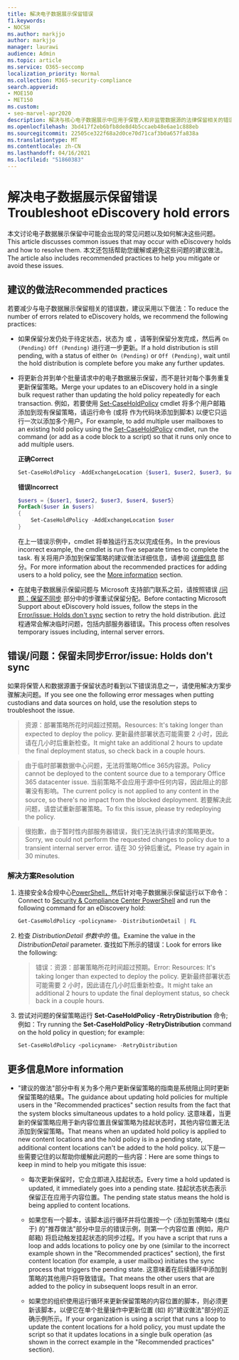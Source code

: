```yaml
---
title: 解决电子数据展示保留错误
f1.keywords:
- NOCSH
ms.author: markjjo
author: markjjo
manager: laurawi
audience: Admin
ms.topic: article
ms.service: O365-seccomp
localization_priority: Normal
ms.collection: M365-security-compliance
search.appverid:
- MOE150
- MET150
ms.custom:
- seo-marvel-apr2020
description: 解决与核心电子数据展示中应用于保管人和非监管数据源的法律保留相关的错误。
ms.openlocfilehash: 3bd417f2eb6bfb8de8d4b5ccaeb48e6ae1c888eb
ms.sourcegitcommit: 22505ce322f68a2d0ce70d71caf3b0a657fa838a
ms.translationtype: MT
ms.contentlocale: zh-CN
ms.lasthandoff: 04/16/2021
ms.locfileid: "51860383"
---
```

# <a name="troubleshoot-ediscovery-hold-errors"></a><span data-ttu-id="83a35-103">解决电子数据展示保留错误</span><span class="sxs-lookup"><span data-stu-id="83a35-103">Troubleshoot eDiscovery hold errors</span></span>

<span data-ttu-id="83a35-104">本文讨论电子数据展示保留中可能会出现的常见问题以及如何解决这些问题。</span><span class="sxs-lookup"><span data-stu-id="83a35-104">This article discusses common issues that may occur with eDiscovery holds and how to resolve them.</span></span> <span data-ttu-id="83a35-105">本文还包括帮助您缓解或避免这些问题的建议做法。</span><span class="sxs-lookup"><span data-stu-id="83a35-105">The article also includes recommended practices to help you mitigate or avoid these issues.</span></span>

## <a name="recommended-practices"></a><span data-ttu-id="83a35-106">建议的做法</span><span class="sxs-lookup"><span data-stu-id="83a35-106">Recommended practices</span></span>

<span data-ttu-id="83a35-107">若要减少与电子数据展示保留相关的错误数，建议采用以下做法：</span><span class="sxs-lookup"><span data-stu-id="83a35-107">To reduce the number of errors related to eDiscovery holds, we recommend the following practices:</span></span>

- <span data-ttu-id="83a35-108">如果保留分发仍处于待定状态，状态为 或 ，请等到保留分发完成，然后再 `On (Pending)` `Off (Pending)` 进行进一步更新。</span><span class="sxs-lookup"><span data-stu-id="83a35-108">If a hold distribution is still pending, with a status of either `On (Pending)` or `Off (Pending)`, wait until the hold distribution is complete before you make any further updates.</span></span>

- <span data-ttu-id="83a35-109">将更新合并到单个批量请求中的电子数据展示保留，而不是针对每个事务重复更新保留策略。</span><span class="sxs-lookup"><span data-stu-id="83a35-109">Merge your updates to an eDiscovery hold in a single bulk request rather than updating the hold policy repeatedly for each transaction.</span></span> <span data-ttu-id="83a35-110">例如，若要使用 [Set-CaseHoldPolicy](/powershell/module/exchange/set-caseholdpolicy) cmdlet 将多个用户邮箱添加到现有保留策略，请运行命令 (或将 作为代码块添加到脚本) 以便它只运行一次以添加多个用户。</span><span class="sxs-lookup"><span data-stu-id="83a35-110">For example, to add multiple user mailboxes to an existing hold policy using the [Set-CaseHoldPolicy](/powershell/module/exchange/set-caseholdpolicy) cmdlet, run the command (or add as a code block to a script) so that it runs only once to add multiple users.</span></span>

  <span data-ttu-id="83a35-111">**正确**</span><span class="sxs-lookup"><span data-stu-id="83a35-111">**Correct**</span></span>

    ```powershell
    Set-CaseHoldPolicy -AddExchangeLocation {$user1, $user2, $user3, $user4, $user5}
    ```

   <span data-ttu-id="83a35-112">**错误**</span><span class="sxs-lookup"><span data-stu-id="83a35-112">**Incorrect**</span></span>

    ```powershell
    $users = {$user1, $user2, $user3, $user4, $user5}
    ForEach($user in $users)
    {
        Set-CaseHoldPolicy -AddExchangeLocation $user
    }
    ```

   <span data-ttu-id="83a35-113">在上一错误示例中，cmdlet 将单独运行五次以完成任务。</span><span class="sxs-lookup"><span data-stu-id="83a35-113">In the previous incorrect example, the cmdlet is run five separate times to complete the task.</span></span> <span data-ttu-id="83a35-114">有关将用户添加到保留策略的建议做法详细信息，请参阅 [详细信息](#more-information) 部分。</span><span class="sxs-lookup"><span data-stu-id="83a35-114">For more information about the recommended practices for adding users to a hold policy, see the [More information](#more-information) section.</span></span>

- <span data-ttu-id="83a35-115">在就电子数据展示保留问题与 Microsoft 支持部门联系之前，请按照错误 [/问题：保留不同步](#errorissue-holds-dont-sync) 部分中的步骤重试保留分配。</span><span class="sxs-lookup"><span data-stu-id="83a35-115">Before contacting Microsoft Support about eDiscovery hold issues, follow the steps in the [Error/issue: Holds don't sync](#errorissue-holds-dont-sync) section to retry the hold distribution.</span></span> <span data-ttu-id="83a35-116">此过程通常会解决临时问题，包括内部服务器错误。</span><span class="sxs-lookup"><span data-stu-id="83a35-116">This process often resolves temporary issues including, internal server errors.</span></span>

## <a name="errorissue-holds-dont-sync"></a><span data-ttu-id="83a35-117">错误/问题：保留未同步</span><span class="sxs-lookup"><span data-stu-id="83a35-117">Error/issue: Holds don't sync</span></span>

<span data-ttu-id="83a35-118">如果将保管人和数据源置于保留状态时看到以下错误消息之一，请使用解决方案步骤解决问题。</span><span class="sxs-lookup"><span data-stu-id="83a35-118">If you see one the following error messages when putting custodians and data sources on hold, use the resolution steps to troubleshoot the issue.</span></span>

> <span data-ttu-id="83a35-119">资源：部署策略所花时间超过预期。</span><span class="sxs-lookup"><span data-stu-id="83a35-119">Resources: It's taking longer than expected to deploy the policy.</span></span> <span data-ttu-id="83a35-120">更新最终部署状态可能需要 2 小时，因此请在几小时后重新检查。</span><span class="sxs-lookup"><span data-stu-id="83a35-120">It might take an additional 2 hours to update the final deployment status, so check back in a couple hours.</span></span>

> <span data-ttu-id="83a35-121">由于临时部署数据中心问题，无法将策略Office 365内容源。</span><span class="sxs-lookup"><span data-stu-id="83a35-121">Policy cannot be deployed to the content source due to a temporary Office 365 datacenter issue.</span></span> <span data-ttu-id="83a35-122">当前策略不会应用于源中任何内容，因此阻止的部署没有影响。</span><span class="sxs-lookup"><span data-stu-id="83a35-122">The current policy is not applied to any content in the source, so there's no impact from the blocked deployment.</span></span> <span data-ttu-id="83a35-123">若要解决此问题，请尝试重新部署策略。</span><span class="sxs-lookup"><span data-stu-id="83a35-123">To fix this issue, please try redeploying the policy.</span></span>

> <span data-ttu-id="83a35-124">很抱歉，由于暂时性内部服务器错误，我们无法执行请求的策略更改。</span><span class="sxs-lookup"><span data-stu-id="83a35-124">Sorry, we could not perform the requested changes to policy due to a transient internal server error.</span></span> <span data-ttu-id="83a35-125">请在 30 分钟后重试。</span><span class="sxs-lookup"><span data-stu-id="83a35-125">Please try again in 30 minutes.</span></span>

### <a name="resolution"></a><span data-ttu-id="83a35-126">解决方案</span><span class="sxs-lookup"><span data-stu-id="83a35-126">Resolution</span></span>

1. <span data-ttu-id="83a35-127">连接安全&合规中心[PowerShell，](/powershell/exchange/connect-to-scc-powershell)然后针对电子数据展示保留运行以下命令：</span><span class="sxs-lookup"><span data-stu-id="83a35-127">Connect to [Security & Compliance Center PowerShell](/powershell/exchange/connect-to-scc-powershell) and run the following command for an eDiscovery hold:</span></span>

   ```powershell
   Get-CaseHoldPolicy <policyname> -DistributionDetail | FL
   ```

2. <span data-ttu-id="83a35-128">检查 *DistributionDetail 参数中的* 值。</span><span class="sxs-lookup"><span data-stu-id="83a35-128">Examine the value in the *DistributionDetail* parameter.</span></span> <span data-ttu-id="83a35-129">查找如下所示的错误：</span><span class="sxs-lookup"><span data-stu-id="83a35-129">Look for errors like the following:</span></span>

   > <span data-ttu-id="83a35-130">错误：资源：部署策略所花时间超过预期。</span><span class="sxs-lookup"><span data-stu-id="83a35-130">Error: Resources: It's taking longer than expected to deploy the policy.</span></span> <span data-ttu-id="83a35-131">更新最终部署状态可能需要 2 小时，因此请在几小时后重新检查。</span><span class="sxs-lookup"><span data-stu-id="83a35-131">It might take an additional 2 hours to update the final deployment status, so check back in a couple hours.</span></span>

3. <span data-ttu-id="83a35-132">尝试对问题的保留策略运行 **Set-CaseHoldPolicy -RetryDistribution** 命令;例如：</span><span class="sxs-lookup"><span data-stu-id="83a35-132">Try running the **Set-CaseHoldPolicy -RetryDistribution** command on the hold policy in question; for example:</span></span>

   ```powershell
   Set-CaseHoldPolicy <policyname> -RetryDistribution
   ```

## <a name="more-information"></a><span data-ttu-id="83a35-133">更多信息</span><span class="sxs-lookup"><span data-stu-id="83a35-133">More information</span></span>

- <span data-ttu-id="83a35-134">"建议的做法"部分中有关为多个用户更新保留策略的指南是系统阻止同时更新保留策略的结果。</span><span class="sxs-lookup"><span data-stu-id="83a35-134">The guidance about updating hold policies for multiple users in the "Recommended practices" section results from the fact that the system blocks simultaneous updates to a hold policy.</span></span> <span data-ttu-id="83a35-135">这意味着，当更新的保留策略应用于新内容位置且保留策略为挂起状态时，其他内容位置无法添加到保留策略。</span><span class="sxs-lookup"><span data-stu-id="83a35-135">That means when an updated hold policy is applied to new content locations and the hold policy is in a pending state, additional content locations can't be added to the hold policy.</span></span> <span data-ttu-id="83a35-136">以下是一些需要记住的以帮助你缓解此问题的一些内容：</span><span class="sxs-lookup"><span data-stu-id="83a35-136">Here are some things to keep in mind to help you mitigate this issue:</span></span>
  
  - <span data-ttu-id="83a35-137">每次更新保留时，它会立即进入挂起状态。</span><span class="sxs-lookup"><span data-stu-id="83a35-137">Every time a hold updated is updated, it immediately goes into a pending state.</span></span> <span data-ttu-id="83a35-138">挂起状态状态表示保留正在应用于内容位置。</span><span class="sxs-lookup"><span data-stu-id="83a35-138">The pending state status means the hold is being applied to content locations.</span></span>
  
  - <span data-ttu-id="83a35-139">如果您有一个脚本，该脚本运行循环并将位置按一个 (添加到策略中 (类似于) 的"推荐做法"部分中显示的错误示例，则第一个内容位置 (例如，用户邮箱) 将启动触发挂起状态的同步过程。</span><span class="sxs-lookup"><span data-stu-id="83a35-139">If you have a script that runs a loop and adds locations to policy one by one (similar to the incorrect example shown in the "Recommended practices" section), the first content location (for example, a user mailbox) initiates the sync process that triggers the pending state.</span></span> <span data-ttu-id="83a35-140">这意味着在后续循环中添加到策略的其他用户将导致错误。</span><span class="sxs-lookup"><span data-stu-id="83a35-140">That means the other users that are added to the policy in subsequent loops result in an error.</span></span>
  
  - <span data-ttu-id="83a35-141">如果您的组织使用运行循环来更新保留策略的内容位置的脚本，则必须更新该脚本，以便它在单个批量操作中更新位置 (如) 的"建议做法"部分的正确示例所示。</span><span class="sxs-lookup"><span data-stu-id="83a35-141">If your organization is using a script that runs a loop to update the content locations for a hold policy, you must update the script so that it updates locations in a single bulk operation (as shown in the correct example in the "Recommended practices" section).</span></span>
